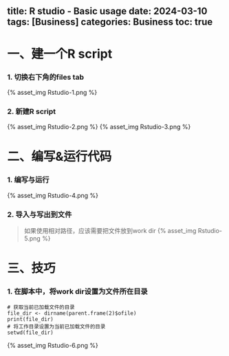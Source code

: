 title: R studio - Basic usage
date: 2024-03-10
tags: [Business]
categories: Business
toc: true
---

# 一、建一个R script

### 1. 切换右下角的files tab
{% asset_img Rstudio-1.png %}

### 2. 新建R script
{% asset_img Rstudio-2.png %}
{% asset_img Rstudio-3.png %}

# 二、编写&运行代码

### 1. 编写与运行
{% asset_img Rstudio-4.png %}

### 2. 导入与写出到文件
> 如果使用相对路径，应该需要把文件放到work dir
{% asset_img Rstudio-5.png %}

# 三、技巧
### 1. 在脚本中，将work dir设置为文件所在目录 
```
# 获取当前已加载文件的目录
file_dir <- dirname(parent.frame(2)$ofile)
print(file_dir)
# 将工作目录设置为当前已加载文件的目录
setwd(file_dir)
```
{% asset_img Rstudio-6.png %}
